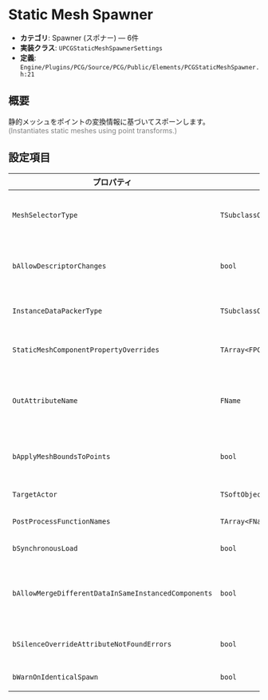 # Static Mesh Spawner

- **カテゴリ**: Spawner (スポナー) — 6件
- **実装クラス**: `UPCGStaticMeshSpawnerSettings`
- **定義**: `Engine/Plugins/PCG/Source/PCG/Public/Elements/PCGStaticMeshSpawner.h:21`

## 概要

静的メッシュをポイントの変換情報に基づいてスポーンします。<br><span style='color:gray'>(Instantiates static meshes using point transforms.)</span>

## 設定項目


| プロパティ | 型 | 初期値 | 説明 |
| --- | --- | --- | --- |
| `MeshSelectorType` | `TSubclassOf<UPCGMeshSelectorBase>` | なし | 使用するメッシュ選択ロジック（リスト選択、属性参照など）を指定します。 |
| `bAllowDescriptorChanges` | `bool` | `true` | ナナイト対応などで必要な場合に ISM/HISM の自動切り替えなどを許可します。 |
| `InstanceDataPackerType` | `TSubclassOf<UPCGInstanceDataPackerBase>` | なし | インスタンス化メッシュのカスタムデータパッキング方法を定義します。 |
| `StaticMeshComponentPropertyOverrides` | `TArray<FPCGObjectPropertyOverrideDescription>` | なし | 属性から ISM ディスクリプタのプロパティを上書きします。 |
| `OutAttributeName` | `FName` | `NAME_None` | 出力ピン接続時に、使用したメッシュの SoftObjectPath を記録する属性名。既存と重複すると上書きされます。 |
| `bApplyMeshBoundsToPoints` | `bool` | `true` | 生成メッシュの境界をポイントの BoundsMin/BoundsMax に反映させます。 |
| `TargetActor` | `TSoftObjectPtr<AActor>` | なし | インスタンスを配置するターゲットアクタ。 |
| `PostProcessFunctionNames` | `TArray<FName>` | なし | スポーン後に実行する関数リスト。 |
| `bSynchronousLoad` | `bool` | `false` | メッシュ／マテリアルを同期ロードします。 |
| `bAllowMergeDifferentDataInSameInstancedComponents` | `bool` | `true` | 異なる入力データ由来でも同一 ISM にまとめるか。OFF にすると描画コストが上がる場合があります。 |
| `bSilenceOverrideAttributeNotFoundErrors` | `bool` | `false` | プロパティ上書き用属性が見つからない場合のエラーを抑制します。 |
| `bWarnOnIdenticalSpawn` | `bool` | `true` | 同条件での再スポーン時に警告を出します。 |

